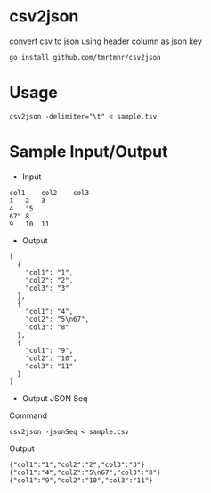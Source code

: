 # csv2json
convert csv to json using header column as json key

```
go install github.com/tmrtmhr/csv2json
```

# Usage

```
csv2json -delimiter="\t" < sample.tsv
```

# Sample Input/Output

* Input

```
col1	col2	col3
1	2	3
4	"5
67"	8
9	10	11
```

* Output

```
[
  {
    "col1": "1",
    "col2": "2",
    "col3": "3"
  },
  {
    "col1": "4",
    "col2": "5\n67",
    "col3": "8"
  },
  {
    "col1": "9",
    "col2": "10",
    "col3": "11"
  }
]
```

* Output JSON Seq

Command

```
csv2json -jsonSeq < sample.csv
```

Output

```
{"col1":"1","col2":"2","col3":"3"}
{"col1":"4","col2":"5\n67","col3":"8"}
{"col1":"9","col2":"10","col3":"11"}
```
